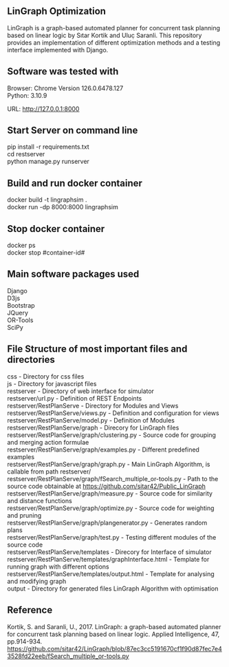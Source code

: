 LinGraph Optimization
------------------------
LinGraph is a graph-based automated planner for concurrent task planning based on linear logic by Sıtar Kortik and Uluc̣ Saranli. This repository provides an implementation of different optimization methods and a testing interface implemented with Django.

Software was tested with
------------------------
Browser: Chrome Version 126.0.6478.127 \
Python: 3.10.9  

URL: http://127.0.0.1:8000 

Start Server on command line
----------------------------
pip install -r requirements.txt \
cd restserver \
python manage.py runserver

Build and run docker container
------------------------------
docker build -t lingraphsim . \
docker run -dp 8000:8000 lingraphsim

Stop docker container
---------------------
docker ps \
docker stop #container-id#

Main software packages used
---------------------------
Django \
D3js  \
Bootstrap \
JQuery \
OR-Tools \
SciPy 

File Structure of most important files and directories
------------------------------------------------------
css                                                             - Directory for css files \
js                                                              - Directory for javascript files \
restserver                                                      - Directory of web interface for simulator \
restserver/url.py                                               - Definition of REST Endpoints \
restserver/RestPlanServe                                        - Directory for Modules and Views \
restserver/RestPlanServe/views.py                               - Definition and configuration for views \
restserver/RestPlanServe/model.py                               - Definition of Modules \
restserver/RestPlanServe/graph                                  - Direcory for LinGraph files \
restserver/RestPlanServe/graph/clustering.py                    - Source code for grouping and merging action formulae \
restserver/RestPlanServe/graph/examples.py                      - Different predefined examples \
restserver/RestPlanServe/graph/graph.py                         - Main LinGraph Algorithm, is callable from path restserver/ \
restserver/RestPlanServe/graph/fSearch_multiple_or-tools.py     - Path to the source code obtainable at https://github.com/sitar42/Public_LinGraph \
restserver/RestPlanServe/graph/measure.py                       - Source code for similarity and distance functions \
restserver/RestPlanServe/graph/optimize.py                      - Source code for weighting and pruning \
restserver/RestPlanServe/graph/plangenerator.py                 - Generates random plans \
restserver/RestPlanServe/graph/test.py                          - Testing different modules of the source code  \
restserver/RestPlanServe/templates                              - Direcory for Interface of simulator \
restserver/RestPlanServe/templates/graphInterface.html          - Template for running graph with different options \
restserver/RestPlanServe/templates/output.html                  - Template for analysing and modifying graph \
output                                                          - Directory for generated files LinGraph Algorithm with optimisation 

Reference
------------------------------------------------------
Kortik, S. and Saranli, U., 2017. LinGraph: a graph-based automated planner for concurrent task planning based on linear logic. Applied Intelligence, 47, pp.914-934. \
https://github.com/sitar42/LinGraph/blob/87ec3cc5191670cf1f90d87fec7e43528fd22eeb/fSearch_multiple_or-tools.py
